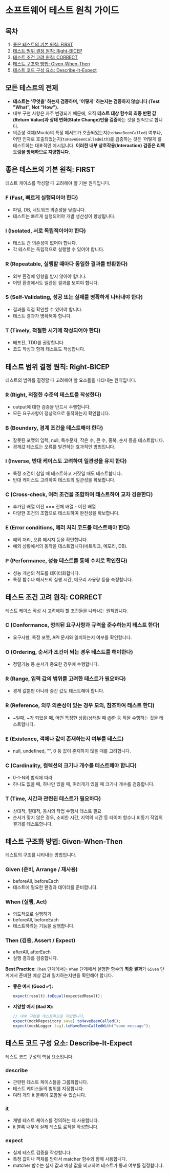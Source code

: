 # 소프트웨어 테스트 원칙 가이드

## 목차

1. [좋은 테스트의 기본 원칙: FIRST](#좋은-테스트의-기본-원칙-first)
2. [테스트 범위 결정 원칙: Right-BICEP](#테스트-범위-결정-원칙-right-bicep)
3. [테스트 조건 고려 원칙: CORRECT](#테스트-조건-고려-원칙-correct)
4. [테스트 구조화 방법: Given-When-Then](#테스트-구조화-방법-given-when-then)
5. [테스트 코드 구성 요소: Describe-It-Expect](#테스트-코드-구성-요소-describe-it-expect)

## 모든 테스트의 전제

- **테스트는 '무엇을' 하는지 검증하며, '어떻게' 하는지는 검증하지 않습니다 (Test "What", Not "How").**
- 내부 구현 사항은 자주 변경되기 때문에, 오직 **테스트 대상 함수의 최종 반환 값(Return Value)과 상태 변화(State Change)만을 검증**하는 것을 원칙으로 합니다.
- 의존성 객체(Mock)의 특정 메서드가 호출되었는지(`toHaveBeenCalled`) 여부나, 어떤 인자로 호출되었는지(`toHaveBeenCalledWith`)를 검증하는 것은 '어떻게'를 테스트하는 대표적인 예시입니다. **이러한 내부 상호작용(Interaction) 검증은 리팩토링을 방해하므로 지양합니다.**

## 좋은 테스트의 기본 원칙: FIRST

테스트 케이스를 작성할 때 고려해야 할 기본 원칙입니다.

### F (Fast, 빠르게 실행되어야 한다)

- 파일, DB, 네트워크 의존성을 낮춥니다.
- 테스트는 빠르게 실행되어야 개발 생산성이 향상됩니다.

### I (Isolated, 서로 독립적이어야 한다)

- 테스트 간 의존성이 없어야 합니다.
- 각 테스트는 독립적으로 실행할 수 있어야 합니다.

### R (Repeatable, 실행할 때마다 동일한 결과를 반환한다)

- 외부 환경에 영향을 받지 않아야 합니다.
- 어떤 환경에서도 일관된 결과를 보여야 합니다.

### S (Self-Validating, 성공 또는 실패를 명확하게 나타내야 한다)

- 결과를 직접 확인할 수 있어야 합니다.
- 테스트 결과가 명확해야 합니다.

### T (Timely, 적절한 시기에 작성되어야 한다)

- 배포전, TDD를 권장합니다.
- 코드 작성과 함께 테스트도 작성합니다.

## 테스트 범위 결정 원칙: Right-BICEP

테스트의 범위를 결정할 때 고려해야 할 요소들을 나타내는 원칙입니다.

### R (Right, 적절한 수준의 테스트를 작성한다)

- output에 대한 검증을 반드시 수행합니다.
- 모든 요구사항이 정상적으로 동작하는지 확인합니다.

### B (Boundary, 경계 조건을 테스트해야 한다)

- 잘못된 포맷의 입력, null, 특수문자, 작은 수, 큰 수, 중복, 순서 등을 테스트합니다.
- 경계값 테스트는 오류를 발견하는 효과적인 방법입니다.

### I (Inverse, 반대 케이스도 고려하여 일관성을 유지 한다)

- 특정 조건이 참일 때 테스트하고 거짓일 때도 테스트합니다.
- 반대 케이스도 고려하여 테스트의 일관성을 확보합니다.

### C (Cross-check, 여러 조건을 조합하여 테스트하여 교차 검증한다)

- 추가된 배열 이전 === 전체 배열 - 이전 배열
- 다양한 조건의 조합으로 테스트하여 완전성을 확보합니다.

### E (Error conditions, 에러 처리 코드를 테스트해야 한다)

- 예외 처리, 오류 메시지 등을 확인합니다.
- 예외 상황에서의 동작을 테스트합니다(네트워크, 메모리, DB).

### P (Performance, 성능 테스트를 통해 수치로 확인한다)

- 성능 개선의 척도를 데이터화합니다.
- 특정 함수나 메서드의 실행 시간, 메모리 사용량 등을 측정합니다.

## 테스트 조건 고려 원칙: CORRECT

테스트 케이스 작성 시 고려해야 할 조건들을 나타내는 원칙입니다.

### C (Conformance, 정의된 요구사항과 규격을 준수하는지 테스트 한다)

- 요구사항, 특정 포맷, API 문서와 일치하는지 여부를 확인합니다.

### O (Ordering, 순서가 조건이 되는 경우 테스트를 해야한다)

- 정렬기능 등 순서가 중요한 경우에 수행합니다.

### R (Range, 입력 값의 범위를 고려한 테스트가 필요하다)

- 경계 값뿐만 아니라 중간 값도 테스트해야 합니다.

### R (Reference, 외부 의존성이 있는 경우 모의, 참조하여 테스트 한다)

- ~일때, ~가 되었을 때, 어떤 특정한 상황/상태일 때 @한 등 작을 수행하는 것을 테스트합니다.

### E (Existence, 객체나 값이 존재하는지 여부를 테스트)

- null, undefined, "", 0 등 값이 존재하지 않을 때를 고려합니다.

### C (Cardinality, 컬렉션의 크기나 개수를 테스트해야 합니다)

- 0-1-N의 법칙에 따라
- 하나도 없을 때, 하나만 있을 때, 여러개가 있을 때 크기나 개수를 검증합니다.

### T (Time, 시간과 관련된 테스트가 필요하다)

- 상대적, 절대적, 동시의 작업 수행시 테스트 필요
- 순서가 맞지 않은 경우, 소비한 시간, 지역의 시간 등 타이머 함수나 비동기 작업의 결과를 테스트합니다.

## 테스트 구조화 방법: Given-When-Then

테스트의 구조를 나타내는 방법입니다.

### Given (준비, Arrange / 재사용)

- beforeAll, beforeEach
- 테스트에 필요한 환경과 데이터를 준비합니다.

### When (실행, Act)

- 의도적으로 실행하기
- beforeAll, beforeEach
- 테스트하려는 기능을 실행합니다.

### Then (검증, Assert / Expect)

- afterAll, afterEach
- 실행 결과를 검증합니다.

**Best Practice**: `Then` 단계에서는 `When` 단계에서 실행한 함수의 **최종 결과**가 `Given` 단계에서 준비한 예상 값과 일치하는지만을 확인해야 합니다.

- **좋은 예시 (Good ✅):**
  ```typescript
  expect(result).toEqual(expectedResult);
  ```
- **지양할 예시 (Bad ❌):**
  ```typescript
  // 내부 구현을 테스트하므로 지양합니다.
  expect(mockRepository.save).toHaveBeenCalled();
  expect(mockLogger.log).toHaveBeenCalledWith("some message");
  ```

## 테스트 코드 구성 요소: Describe-It-Expect

테스트 코드 구성의 핵심 요소입니다.

### describe

- 관련된 테스트 케이스들을 그룹화합니다.
- 테스트 케이스들의 범위를 지정합니다.
- 여러 개의 it 블록이 포함될 수 있습니다.

### it

- 개별 테스트 케이스를 정의하는 데 사용합니다.
- it 블록 내부에 실제 테스트 로직을 작성합니다.

### expect

- 실제 테스트 검증을 작성합니다.
- 특정 값이나 객체를 받아서 matcher 함수와 함께 사용합니다.
- matcher 함수는 실제 값과 예상 값을 비교하여 테스트가 통과 여부를 결정합니다.
